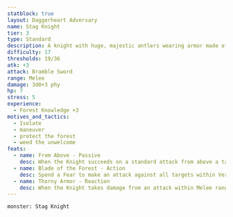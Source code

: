 ```yaml
---
statblock: true
layout: Daggerheart Adversary
name: Stag Knight
tier: 3
type: Standard
description: A knight with huge, majestic antlers wearing armor made of dangerous thorns.
difficulty: 17
thresholds: 19/36
atk: +3
attack: Bramble Sword
range: Melee
damage: 3d8+3 phy
hp: 7
stress: 5
experience:
  - Forest Knowledge +3
motives_and_tactics:
  - Isolate
  - maneuver
  - protect the forest
  - weed the unwelcome
feats:
  - name: From Above - Passive
    desc: When the Knight succeeds on a standard attack from above a target, they deal 3d12+3 physical damage instead of their standard damage.
  - name: Blade of the Forest - Action
    desc: Spend a Fear to make an attack against all targets within Very Close range. Targets the Knight succeeds against take physical damage equal to 3d4 + the target's Major threshold.
  - name: Thorny Armor - Reaction
    desc: When the Knight takes damage from an attack within Melee range, you can mark a Stress to deal 1d10+5 physical damage to the attacker.
---
```


```statblock
monster: Stag Knight
```